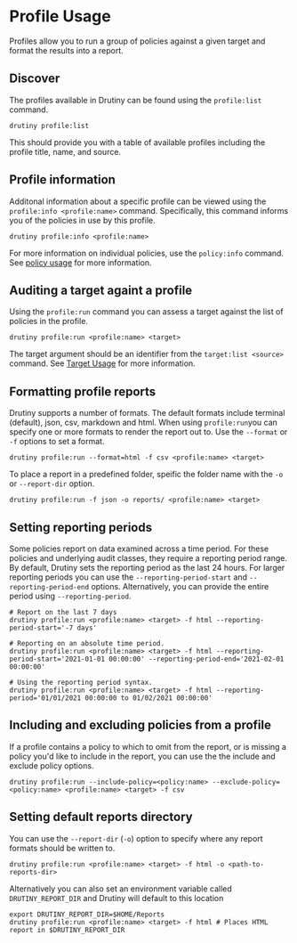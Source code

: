 # Profile Usage

Profiles allow you to run a group of policies against a given target and format
the results into a report.

## Discover

The profiles available in Drutiny can be found using the `profile:list` command.

```
drutiny profile:list
```

This should provide you with a table of available profiles including the profile
title, name, and source.

## Profile information

Additonal information about a specific profile can be viewed using the
`profile:info <profile:name>` command. Specifically, this command informs you of the
policies in use by this profile.

```
drutiny profile:info <profile:name>
```

For more information on individual policies, use the `policy:info` command.
See [policy usage](Policy.md) for more information.

## Auditing a target againt a profile

Using the `profile:run` command you can assess a target against the list of
policies in the profile.

```
drutiny profile:run <profile:name> <target>
```

The target argument should be an identifier from the `target:list <source>`
command. See [Target Usage](Target.md) for more information.

## Formatting profile reports

Drutiny supports a number of formats. The default formats include terminal
(default), json, csv, markdown and html. When using `profile:run`you can specify
one or more formats to render the report out to. Use the `--format` or `-f`
options to set a format.

```
drutiny profile:run --format=html -f csv <profile:name> <target>
```

To place a report in a predefined folder, speific the folder name with the `-o`
 or `--report-dir` option.

```
drutiny profile:run -f json -o reports/ <profile:name> <target>
```

## Setting reporting periods

Some policies report on data examined across a time period. For these policies
and underlying audit classes, they require a reporting period range. By default,
Drutiny sets the reporting period as the last 24 hours. For larger reporting
periods you can use the `--reporting-period-start` and `--reporting-period-end`
options. Alternatively, you can provide the entire period using
`--reporting-period`.

```
# Report on the last 7 days
drutiny profile:run <profile:name> <target> -f html --reporting-period-start='-7 days'

# Reporting on an absolute time period.
drutiny profile:run <profile:name> <target> -f html --reporting-period-start='2021-01-01 00:00:00' --reporting-period-end='2021-02-01 00:00:00'

# Using the reporting period syntax.
drutiny profile:run <profile:name> <target> -f html --reporting-period='01/01/2021 00:00:00 to 01/02/2021 00:00:00'
```

## Including and excluding policies from a profile

If a profile contains a policy to which to omit from the report, or is missing
a policy you'd like to include in the report, you can use the the include and
exclude policy options.

```
drutiny profile:run --include-policy=<policy:name> --exclude-policy=<policy:name> <profile:name> <target> -f csv
```

## Setting default reports directory

You can use the `--report-dir` (`-o`) option to specify where any report formats
should be written to.

```
drutiny profile:run <profile:name> <target> -f html -o <path-to-reports-dir>
```

Alternatively you can also set an environment variable called `DRUTINY_REPORT_DIR`
and Drutiny will default to this location

```
export DRUTINY_REPORT_DIR=$HOME/Reports
drutiny profile:run <profile:name> <target> -f html # Places HTML report in $DRUTINY_REPORT_DIR
```

